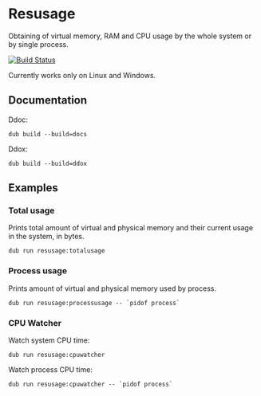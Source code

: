 # Resusage

Obtaining of virtual memory, RAM and CPU usage by the whole system or by single process.

[![Build Status](https://travis-ci.org/MyLittleRobo/resusage.svg?branch=master)](https://travis-ci.org/MyLittleRobo/resusage)

Currently works only on Linux and Windows.

## Documentation

Ddoc:

    dub build --build=docs
    
Ddox:

    dub build --build=ddox

## Examples

### Total usage

Prints total amount of virtual and physical memory and their current usage in the system, in bytes.

    dub run resusage:totalusage 

### Process usage

Prints amount of virtual and physical memory used by process.

    dub run resusage:processusage -- `pidof process`

### CPU Watcher

Watch system CPU time:

    dub run resusage:cpuwatcher

Watch process CPU time:

    dub run resusage:cpuwatcher -- `pidof process`
